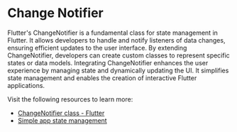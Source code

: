 # Change Notifier

Flutter's ChangeNotifier is a fundamental class for state management in Flutter. It allows developers to handle and notify listeners of data changes, ensuring efficient updates to the user interface. By extending ChangeNotifier, developers can create custom classes to represent specific states or data models. Integrating ChangeNotifier enhances the user experience by managing state and dynamically updating the UI. It simplifies state management and enables the creation of interactive Flutter applications.

Visit the following resources to learn more:

- [ChangeNotifier class - Flutter](https://api.flutter.dev/flutter/foundation/ChangeNotifier-class.html)
- [Simple app state management](https://docs.flutter.dev/data-and-backend/state-mgmt/simple)
